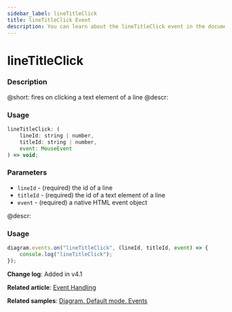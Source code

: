 ```yaml
---
sidebar_label: lineTitleClick
title: lineTitleClick Event
description: You can learn about the lineTitleClick event in the documentation of the DHTMLX JavaScript Diagram library. Browse developer guides and API reference, try out code examples and live demos, and download a free 30-day evaluation version of DHTMLX Diagram.
---
```


# lineTitleClick

### Description

@short: fires on clicking a text element of a line
@descr:


### Usage

~~~js
lineTitleClick: (
	lineId: string | number, 
	titleId: string | number, 
	event: MouseEvent
) => void;
~~~

### Parameters

- `lineId` - (required) the id of a line
- `titleId` - (required) the id of a text element of a line
- `event` - (required) a native HTML event object

@descr:

### Usage

~~~js
diagram.events.on("lineTitleClick", (lineId, titleId, event) => {
	console.log("lineTitleClick");
});
~~~

**Change log**: Added in v4.1

**Related article**: [Event Handling](../../../guides/event_handling/)

**Related samples**: [Diagram. Default mode. Events](https://snippet.dhtmlx.com/7h2hgb3g)


